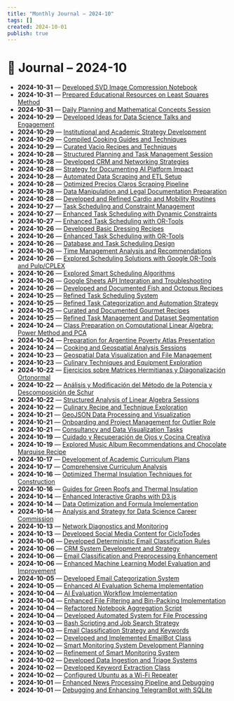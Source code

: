```yaml
---
title: "Monthly Journal – 2024-10"
tags: []
created: 2024-10-01
publish: true
---
```


# 📅 Journal – 2024-10

- **2024-10-31** — [Developed SVD Image Compression Notebook](../Teaching/2024-10-31_Developed_SVD_Image_Compression_Notebook.md)
- **2024-10-31** — [Prepared Educational Resources on Least Squares Method](../Teaching/2024-10-31_Prepared_Educational_Resources_on_Least_Squares_Me.md)
- **2024-10-31** — [Daily Planning and Mathematical Concepts Session](../Teaching/2024-10-31_Daily_Planning_and_Mathematical_Concepts_Session.md)
- **2024-10-29** — [Developed Ideas for Data Science Talks and Engagement](../Teaching/2024-10-29_Developed_Ideas_for_Data_Science_Talks_and_Engagem.md)
- **2024-10-29** — [Institutional and Academic Strategy Development](../Teaching/2024-10-29_Institutional_and_Academic_Strategy_Development.md)
- **2024-10-29** — [Compiled Cooking Guides and Techniques](../Other/2024-10-29_Compiled_Cooking_Guides_and_Techniques.md)
- **2024-10-29** — [Curated Vacio Recipes and Techniques](../Other/2024-10-29_Curated_Vacio_Recipes_and_Techniques.md)
- **2024-10-28** — [Structured Planning and Task Management Session](../Business/2024-10-28_Structured_Planning_and_Task_Management_Session.md)
- **2024-10-28** — [Developed CRM and Networking Strategies](../CRM/2024-10-28_Developed_CRM_and_Networking_Strategies.md)
- **2024-10-28** — [Strategy for Documenting AI Platform Impact](../Teaching/2024-10-28_Strategy_for_Documenting_AI_Platform_Impact.md)
- **2024-10-28** — [Automated Data Scraping and ETL Setup](../Dev/2024-10-28_Automated_Data_Scraping_and_ETL_Setup.md)
- **2024-10-28** — [Optimized Precios Claros Scraping Pipeline](../Dev/2024-10-28_Optimized_Precios_Claros_Scraping_Pipeline.md)
- **2024-10-28** — [Data Manipulation and Legal Documentation Preparation](../Business/2024-10-28_Data_Manipulation_and_Legal_Documentation_Preparat.md)
- **2024-10-28** — [Developed and Refined Cardio and Mobility Routines](../Health/2024-10-28_Developed_and_Refined_Cardio_and_Mobility_Routines.md)
- **2024-10-27** — [Task Scheduling and Constraint Management](../Automation/2024-10-27_Task_Scheduling_and_Constraint_Management.md)
- **2024-10-27** — [Enhanced Task Scheduling with Dynamic Constraints](../Dev/2024-10-27_Enhanced_Task_Scheduling_with_Dynamic_Constraints.md)
- **2024-10-27** — [Enhanced Task Scheduling with OR-Tools](../Dev/2024-10-27_Enhanced_Task_Scheduling_with_OR-Tools.md)
- **2024-10-26** — [Developed Basic Dressing Recipes](../Health/2024-10-26_Developed_Basic_Dressing_Recipes.md)
- **2024-10-26** — [Enhanced Task Scheduling with OR-Tools](../Dev/2024-10-26_Enhanced_Task_Scheduling_with_OR-Tools.md)
- **2024-10-26** — [Database and Task Scheduling Design](../Dev/2024-10-26_Database_and_Task_Scheduling_Design.md)
- **2024-10-26** — [Time Management Analysis and Recommendations](../Business/2024-10-26_Time_Management_Analysis_and_Recommendations.md)
- **2024-10-26** — [Explored Scheduling Solutions with Google OR-Tools and Pulp/CPLEX](../Dev/2024-10-26_Explored_Scheduling_Solutions_with_Google_OR-Tools.md)
- **2024-10-26** — [Explored Smart Scheduling Algorithms](../Business/2024-10-26_Explored_Smart_Scheduling_Algorithms.md)
- **2024-10-26** — [Google Sheets API Integration and Troubleshooting](../Dev/2024-10-26_Google_Sheets_API_Integration_and_Troubleshooting.md)
- **2024-10-26** — [Developed and Documented Fish and Octopus Recipes](../Other/2024-10-26_Developed_and_Documented_Fish_and_Octopus_Recipes.md)
- **2024-10-25** — [Refined Task Scheduling System](../Business/2024-10-25_Refined_Task_Scheduling_System.md)
- **2024-10-25** — [Refined Task Categorization and Automation Strategy](../Business/2024-10-25_Refined_Task_Categorization_and_Automation_Strateg.md)
- **2024-10-25** — [Curated and Documented Gourmet Recipes](../Other/2024-10-25_Curated_and_Documented_Gourmet_Recipes.md)
- **2024-10-25** — [Refined Task Management and Dataset Segmentation](../Business/2024-10-25_Refined_Task_Management_and_Dataset_Segmentation.md)
- **2024-10-24** — [Class Preparation on Computational Linear Algebra: Power Method and PCA](../Teaching/2024-10-24_Class_Preparation_on_Computational_Linear_Algebra_.md)
- **2024-10-24** — [Preparation for Argentine Poverty Atlas Presentation](../Business/2024-10-24_Preparation_for_Argentine_Poverty_Atlas_Presentati.md)
- **2024-10-24** — [Cooking and Geospatial Analysis Sessions](../Other/2024-10-24_Cooking_and_Geospatial_Analysis_Sessions.md)
- **2024-10-23** — [Geospatial Data Visualization and File Management](../Dev/2024-10-23_Geospatial_Data_Visualization_and_File_Management.md)
- **2024-10-23** — [Culinary Techniques and Equipment Exploration](../Other/2024-10-23_Culinary_Techniques_and_Equipment_Exploration.md)
- **2024-10-22** — [Ejercicios sobre Matrices Hermitianas y Diagonalización Ortonormal](../Other/2024-10-22_Ejercicios_sobre_Matrices_Hermitianas_y_Diagonaliz.md)
- **2024-10-22** — [Análisis y Modificación del Método de la Potencia y Descomposición de Schur](../Other/2024-10-22_Análisis_y_Modificación_del_Método_de_la_Potencia_.md)
- **2024-10-22** — [Structured Analysis of Linear Algebra Sessions](../Teaching/2024-10-22_Structured_Analysis_of_Linear_Algebra_Sessions.md)
- **2024-10-22** — [Culinary Recipe and Technique Exploration](../Other/2024-10-22_Culinary_Recipe_and_Technique_Exploration.md)
- **2024-10-21** — [GeoJSON Data Processing and Visualization](../Dev/2024-10-21_GeoJSON_Data_Processing_and_Visualization.md)
- **2024-10-21** — [Onboarding and Project Management for Outlier Role](../Business/2024-10-21_Onboarding_and_Project_Management_for_Outlier_Role.md)
- **2024-10-21** — [Consultancy and Data Visualization Tasks](../Business/2024-10-21_Consultancy_and_Data_Visualization_Tasks.md)
- **2024-10-19** — [Cuidado y Recuperación de Ojos y Cocina Creativa](../Health/2024-10-19_Cuidado_y_Recuperación_de_Ojos_y_Cocina_Creativa.md)
- **2024-10-19** — [Explored Music Album Recommendations and Chocolate Marquise Recipe](../Other/2024-10-19_Explored_Music_Album_Recommendations_and_Chocolate.md)
- **2024-10-17** — [Development of Academic Curriculum Plans](../Teaching/2024-10-17_Development_of_Academic_Curriculum_Plans.md)
- **2024-10-17** — [Comprehensive Curriculum Analysis](../Teaching/2024-10-17_Comprehensive_Curriculum_Analysis.md)
- **2024-10-16** — [Optimized Thermal Insulation Techniques for Construction](../Other/2024-10-16_Optimized_Thermal_Insulation_Techniques_for_Constr.md)
- **2024-10-16** — [Guides for Green Roofs and Thermal Insulation](../Other/2024-10-16_Guides_for_Green_Roofs_and_Thermal_Insulation.md)
- **2024-10-14** — [Enhanced Interactive Graphs with D3.js](../Dev/2024-10-14_Enhanced_Interactive_Graphs_with_D3.js.md)
- **2024-10-14** — [Data Optimization and Formula Implementation](../Dev/2024-10-14_Data_Optimization_and_Formula_Implementation.md)
- **2024-10-14** — [Analysis and Strategy for Data Science Career Commission](../Teaching/2024-10-14_Analysis_and_Strategy_for_Data_Science_Career_Comm.md)
- **2024-10-13** — [Network Diagnostics and Monitoring](../Dev/2024-10-13_Network_Diagnostics_and_Monitoring.md)
- **2024-10-13** — [Developed Social Media Content for CicloTodes](../Other/2024-10-13_Developed_Social_Media_Content_for_CicloTodes.md)
- **2024-10-06** — [Developed Deterministic Email Classification Rules](../Dev/2024-10-06_Developed_Deterministic_Email_Classification_Rules.md)
- **2024-10-06** — [CRM System Development and Strategy](../CRM/2024-10-06_CRM_System_Development_and_Strategy.md)
- **2024-10-06** — [Email Classification and Preprocessing Enhancement](../Dev/2024-10-06_Email_Classification_and_Preprocessing_Enhancement.md)
- **2024-10-06** — [Enhanced Machine Learning Model Evaluation and Improvement](../Dev/2024-10-06_Enhanced_Machine_Learning_Model_Evaluation_and_Imp.md)
- **2024-10-05** — [Developed Email Categorization System](../Dev/2024-10-05_Developed_Email_Categorization_System.md)
- **2024-10-05** — [Enhanced AI Evaluation Schema Implementation](../Dev/2024-10-05_Enhanced_AI_Evaluation_Schema_Implementation.md)
- **2024-10-04** — [AI Evaluation Workflow Implementation](../Dev/2024-10-04_AI_Evaluation_Workflow_Implementation.md)
- **2024-10-04** — [Enhanced File Filtering and Bin-Packing Implementation](../Dev/2024-10-04_Enhanced_File_Filtering_and_Bin-Packing_Implementa.md)
- **2024-10-04** — [Refactored Notebook Aggregation Script](../Dev/2024-10-04_Refactored_Notebook_Aggregation_Script.md)
- **2024-10-04** — [Developed Automated System for File Processing](../Dev/2024-10-04_Developed_Automated_System_for_File_Processing.md)
- **2024-10-03** — [Bash Scripting and Job Search Strategy](../Dev/2024-10-03_Bash_Scripting_and_Job_Search_Strategy.md)
- **2024-10-03** — [Email Classification Strategy and Keywords](../Dev/2024-10-03_Email_Classification_Strategy_and_Keywords.md)
- **2024-10-02** — [Developed and Implemented EmailBot Class](../Dev/2024-10-02_Developed_and_Implemented_EmailBot_Class.md)
- **2024-10-02** — [Smart Monitoring System Development Planning](../Dev/2024-10-02_Smart_Monitoring_System_Development_Planning.md)
- **2024-10-02** — [Refinement of Smart Monitoring System](../Dev/2024-10-02_Refinement_of_Smart_Monitoring_System.md)
- **2024-10-02** — [Developed Data Ingestion and Triage Systems](../Dev/2024-10-02_Developed_Data_Ingestion_and_Triage_Systems.md)
- **2024-10-02** — [Developed Keyword Extraction Class](../Dev/2024-10-02_Developed_Keyword_Extraction_Class.md)
- **2024-10-02** — [Configured Ubuntu as a Wi-Fi Repeater](../Dev/2024-10-02_Configured_Ubuntu_as_a_Wi-Fi_Repeater.md)
- **2024-10-01** — [Enhanced News Processing Pipeline and Debugging](../Dev/2024-10-01_Enhanced_News_Processing_Pipeline_and_Debugging.md)
- **2024-10-01** — [Debugging and Enhancing TelegramBot with SQLite](../Dev/2024-10-01_Debugging_and_Enhancing_TelegramBot_with_SQLite.md)